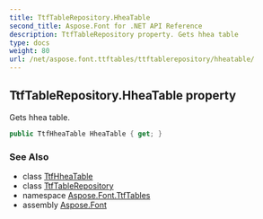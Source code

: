 ```yaml
---
title: TtfTableRepository.HheaTable
second_title: Aspose.Font for .NET API Reference
description: TtfTableRepository property. Gets hhea table
type: docs
weight: 80
url: /net/aspose.font.ttftables/ttftablerepository/hheatable/
---
```

## TtfTableRepository.HheaTable property

Gets hhea table.

```csharp
public TtfHheaTable HheaTable { get; }
```

### See Also

* class [TtfHheaTable](../../ttfhheatable/)
* class [TtfTableRepository](../)
* namespace [Aspose.Font.TtfTables](../../ttftablerepository/)
* assembly [Aspose.Font](../../../)


